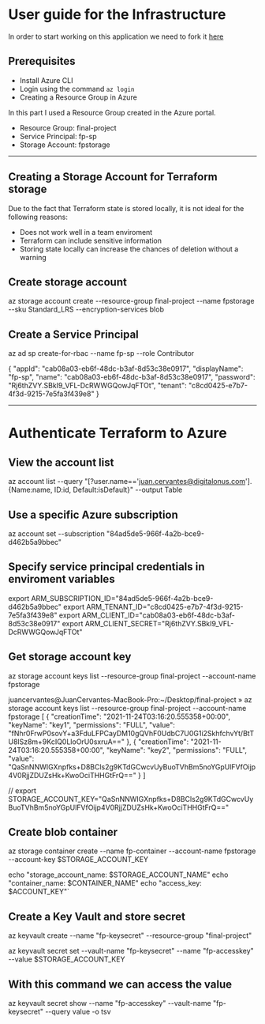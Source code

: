 # User guide for the Infrastructure

In order to start working on this application we need to fork it [here](https://github.com/juanjodevops/microservices-demo)


## Prerequisites 

- Install Azure CLI
- Login using the command `az login`
- Creating a Resource Group in Azure


In this part I used a Resource Group created in the Azure portal.

- Resource Group: final-project
- Service Principal: fp-sp
- Storage Account: fpstorage

---

## Creating a Storage Account for Terraform storage

Due to the fact that Terraform state is stored locally, it is not ideal for the following reasons:

- Does not work well in a team enviroment
- Terraform can include sensitive information
- Storing state locally can increase the chances of deletion without a warning

## Create storage account
az storage account create --resource-group final-project --name fpstorage --sku Standard_LRS --encryption-services blob

## Create a Service Principal 
az ad sp create-for-rbac --name fp-sp --role Contributor

{
  "appId": "cab08a03-eb6f-48dc-b3af-8d53c38e0917",
  "displayName": "fp-sp",
  "name": "cab08a03-eb6f-48dc-b3af-8d53c38e0917",
  "password": "Rj6thZVY.SBkI9_VFL-DcRWWGQowJqFTOt",
  "tenant": "c8cd0425-e7b7-4f3d-9215-7e5fa3f439e8"
}

---

# Authenticate Terraform to Azure

## View the account list
az account list --query "[?user.name=='juan.cervantes@digitalonus.com'].{Name:name, ID:id, Default:isDefault}" --output Table

## Use a specific Azure subscription 
az account set --subscription "84ad5de5-966f-4a2b-bce9-d462b5a9bbec"

## Specify service principal credentials in enviroment variables

export ARM_SUBSCRIPTION_ID="84ad5de5-966f-4a2b-bce9-d462b5a9bbec"
export ARM_TENANT_ID="c8cd0425-e7b7-4f3d-9215-7e5fa3f439e8"
export ARM_CLIENT_ID="cab08a03-eb6f-48dc-b3af-8d53c38e0917"
export ARM_CLIENT_SECRET="Rj6thZVY.SBkI9_VFL-DcRWWGQowJqFTOt"

## Get storage account key
az storage account keys list --resource-group final-project --account-name fpstorage 

juancervantes@JuanCervantes-MacBook-Pro:~/Desktop/final-project » az storage account keys list --resource-group final-project --account-name fpstorage
[
  {
    "creationTime": "2021-11-24T03:16:20.555358+00:00",
    "keyName": "key1",
    "permissions": "FULL",
    "value": "fNhr0FrwP0sovY+a3FduLFPCayDM10gQVhF0UdbC7U0G1i2SkhfchvYt/BtTU8lSz8m+9KcIQ0LloOrU0sxruA=="
  },
  {
    "creationTime": "2021-11-24T03:16:20.555358+00:00",
    "keyName": "key2",
    "permissions": "FULL",
    "value": "QaSnNNWIGXnpfks+D8BCls2g9KTdGCwcvUyBuoTVhBm5noYGpUlFVfOijp4V0RjjZDUZsHk+KwoOciTHHGtFrQ=="
  }
]

// export STORAGE_ACCOUNT_KEY="QaSnNNWIGXnpfks+D8BCls2g9KTdGCwcvUyBuoTVhBm5noYGpUlFVfOijp4V0RjjZDUZsHk+KwoOciTHHGtFrQ=="

## Create blob container
az storage container create --name fp-container --account-name fpstorage --account-key $STORAGE_ACCOUNT_KEY

echo "storage_account_name: $STORAGE_ACCOUNT_NAME"
echo "container_name: $CONTAINER_NAME"
echo "access_key: $ACCOUNT_KEY"`


## Create a Key Vault and store secret
az keyvault create --name "fp-keysecret" --resource-group "final-project"


az keyvault secret set --vault-name "fp-keysecret" --name "fp-accesskey" --value $STORAGE_ACCOUNT_KEY

## With this command we can access the value
az keyvault secret show --name "fp-accesskey" --vault-name "fp-keysecret" --query value -o tsv
